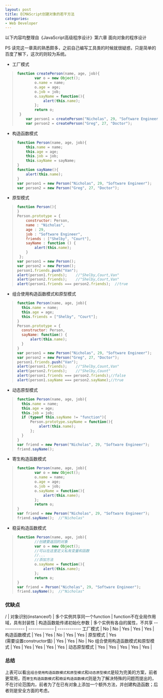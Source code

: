 ```yaml
---
layout: post
title: ECMAScript创建对象的若干方法
categories:
- Web Developer
---
```


以下内容均整理自《JavaScript高级程序设计》第六章 面向对象的程序设计

PS 读完这一章真的熟悉颇多，之前自己编写工具类的时候就很疑惑，只是简单的百度了解下，这次的则较为系统。

* 工厂模式
 
> ``` JavaScript
> function createPerson(name, age, job){>         var o = new Object();>         o.name = name;>         o.age = age;>         o.job = job;>         o.sayName = function(){>             alert(this.name);>         };> 		  return o;>  }>     var person1 = createPerson("Nicholas", 29, "Software Engineer");>     var person2 = createPerson("Greg", 27, "Doctor");
> ```

* 构造函数模式

> ``` JavaScript
> function Person(name, age, job){>     this.name = name;>     this.age = age;>     this.job = job;>     this.sayName = sayName;> }> function sayName(){>     alert(this.name);> }> var person1 = new Person("Nicholas", 29, "Software Engineer");> var person2 = new Person("Greg", 27, "Doctor");
> ```

* 原型模式

> ``` JavaScript
> function Person(){> }> Person.prototype = {>     constructor: Person,>     name : "Nicholas",>     age : 29,>     job : "Software Engineer",>     friends : ["Shelby", "Court"],>     sayName : function () {>         alert(this.name);> 	  }>  };> var person1 = new Person();> var person2 = new Person();> person1.friends.push("Van");> alert(person1.friends);    //"Shelby,Court,Van"> alert(person2.friends);    //"Shelby,Court,Van"> alert(person1.friends === person2.friends);  //true
> ```

* 组合使用构造函数模式和原型模式

> ``` JavaScript
> function Person(name, age, job){
> 	this.name = name;
> 	this.age = age;
> 	this.friends = ["Shelby", "Court"];
> }
> Person.prototype = {
> 	constructor: Person,
> 	sayName: function() {
> 		alert(this.name);
> 	}
> }
> var person1 = new Person("Nicholas", 29, "Software Engineer");
> var person2 = new Person("Greg", 27, "Doctor");
> person1.friends.push("Van");> alert(person1.friends);    //"Shelby,Count,Van"> alert(person2.friends);    //"Shelby,Count"> alert(person1.friends === person2.friends);//false> alert(person1.sayName === person2.sayName);//true
> ```

* 动态原型模式

> ``` JavaScript
> function Person(name, age, job){ 		> 	this.name = name;> 	this.age = age;> 	this.job = job;
> 	if (typeof this.sayName != "function"){
> 		Person.prototype.sayName = function(){
> 			alert(this.name);
> 		}; 
> 	}> }> var friend = new Person("Nicholas", 29, "Software Engineer");
> friend.sayName();
> ```

* 寄生构造函数模式

> ``` JavaScript
> function Person(name, age, job){>         var o = new Object();>         o.name = name;>         o.age = age;>         o.job = job;>         o.sayName = function(){>             alert(this.name);>         };> 		  return o;
> }> var friend = new Person("Nicholas", 29, "Software Engineer");> friend.sayName();  //"Nicholas"
> ```

* 稳妥构造函数模式

> ``` JavaScript
> function Person(name, age, job){>         //创建要返回的对象>         var o = new Object();>         //可以在这里定义私有变量和函数
> 		  //...>         //添加方法>         o.sayName = function(){>             alert(this.name);>         };> 		  return o;
> }> var friend = Person("Nicholas", 29, "Software Engineer");> friend.sayName();  //"Nicholas"
> ```

### 优缺点

/ | 对象识别(instanceof) | 多个实例共享同一个function | function不在全局作用域，具有封装性 | 构造函数能传递初始化参数 | 多个实例有各自的属性，不共享
------------ | ------------- | ------------
工厂模式 | No  | No | Yes | Yes | Yes |
构造函数模式 | Yes  | Yes | No | Yes | Yes |
原型模式 | Yes<br>(需要设置constructor值)  | Yes | Yes | No | No 
组合使用构造函数模式和原型模式 | Yes  | Yes | Yes | Yes | Yes |
动态原型模式 | Yes  | Yes | Yes | Yes | Yes | 

### 总结

上表可以看出`组合使用构造函数模式和原型模式`和`动态原型模式`是较为完美的方案，前者更常用，而`寄生构造函数模式`和`稳妥构造函数模式`则是为了解决特殊的问题而提出的，不在讨论范围内，前者为了在已有对象上添加一个额外方法，并创建构造函数；后者则是安全方面的考虑。
	
 